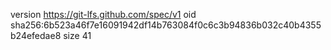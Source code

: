 version https://git-lfs.github.com/spec/v1
oid sha256:6b523a46f7e16091942df14b763084f0c6c3b94836b032c40b4355b24efedae8
size 41
